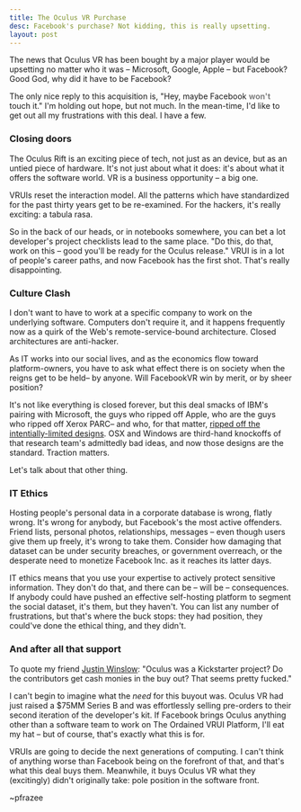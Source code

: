 ```yaml
---
title: The Oculus VR Purchase
desc: Facebook's purchase? Not kidding, this is really upsetting.
layout: post
---
```


<style>.site { max-width: 680px; } .post { text-align: justify; } strong { color: gray }</style>

The news that Oculus VR has been bought by a major player would be upsetting no matter who it was &ndash; Microsoft, Google, Apple &ndash; but Facebook? Good God, why did it have to be Facebook?

The only nice reply to this acquisition is, "Hey, maybe Facebook **won't** touch it." I'm holding out hope, but not much. In the mean-time, I'd like to get out all my frustrations with this deal. I have a few.

### Closing doors

The Oculus Rift is an exciting piece of tech, not just as an device, but as an untied piece of hardware. It's not just about what it does: it's about what it offers the software world. VR&nbsp;is&nbsp;a&nbsp;business&nbsp;opportunity &ndash; a big one.

VRUIs reset the interaction model. All the patterns which have standardized for the past thirty years get to be re-examined. For the hackers, it's really exciting: a tabula rasa.

So in the back of our heads, or in notebooks somewhere, you can bet a lot developer's project checklists lead to the same place. "Do this, do that, work on this &ndash; good you'll be ready for the Oculus release." VRUI is in a lot of people's career paths, and now Facebook has the first shot. That's really disappointing.

### Culture Clash

I don't want to have to work at a specific company to work on the underlying software. Computers don't require it, and it happens frequently now as a quirk of the Web's remote-service-bound architecture. Closed architectures are anti-hacker.

As IT works into our social lives, and as the economics flow toward platform-owners, you have to ask what effect there is on society when the reigns get to be held&ndash; by anyone. Will FacebookVR win by merit, or by sheer position?

It's not like everything is closed forever, but this deal smacks of IBM's pairing with Microsoft, the guys who ripped off Apple, who are the guys who ripped off Xerox PARC&ndash; and who, for that matter, [ripped off the intentially-limited designs](http://worrydream.com/refs/Vannevar%20Bush%20Symposium%20-%20Closing%20Panel.html). OSX and Windows are third-hand knockoffs of that research team's admittedly bad ideas, and now those designs are the standard. Traction matters.

Let's talk about that other thing.

### IT Ethics

Hosting people's personal data in a corporate database is wrong, flatly wrong. It's wrong for anybody, but Facebook's the most active offenders. Friend lists, personal photos, relationships, messages &ndash; even though users give them up freely, it's wrong to take them. Consider how damaging that dataset can be under security breaches, or government overreach, or the desperate need to monetize Facebook Inc. as it reaches its latter days.

IT ethics means that you use your expertise to actively protect sensitive information. They don't do that, and there can be &ndash; will be &ndash; consequences. If anybody could have pushed an effective self-hosting platform to segment the social dataset, it's them, but they haven't. You can list any number of frustrations, but that's where the buck stops: they had position, they could've done the ethical thing, and they didn't.

### And after all that support

To quote my friend <a href="https://twitter.com/justin_winslow">Justin Winslow</a>: "Oculus was a Kickstarter project? Do the contributors get cash monies in the buy out? That seems pretty fucked."

I can't begin to imagine what the *need* for this buyout was. Oculus VR had just raised a $75MM Series B and was effortlessly selling pre-orders to their second iteration of the developer's kit. If Facebook brings Oculus anything other than a software team to work on The Ordained VRUI Platform, I'll eat my hat &ndash; but of course, that's exactly what this is for.

VRUIs are going to decide the next generations of computing. I can't think of anything worse than Facebook being on the forefront of that, and that's what this deal buys them. Meanwhile, it buys Oculus VR what they (excitingly) didn't originally take: pole position in the software front.

~pfrazee